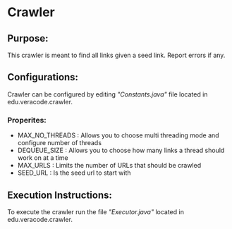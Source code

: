 # Crawler

## Purpose: 
  This crawler is meant to find all links given a seed link. Report errors if any.

## Configurations: 
  Crawler can be configured by editing *"Constants.java"* file located in edu.veracode.crawler. 
### Properites: 
* MAX_NO_THREADS : Allows you to choose multi threading mode and configure number of threads 
* DEQUEUE_SIZE   : Allows you to choose how many links a thread should work on at a time 
* MAX_URLS : Limits the number of URLs that should be crawled 
* SEED_URL : Is the seed url to start with

## Execution Instructions: 
  To execute the crawler run the file *"Executor.java"* located in edu.veracode.crawler.
